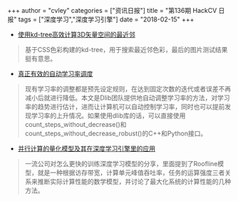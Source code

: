 +++
author = "cvley"
categories = ["资讯日报"]
title = "第136期 HackCV 日报"
tags = ["深度学习","深度学习引擎"]
date = "2018-02-15"
+++

- [使用kd-tree高效计算3D矢量空间的最近邻](http://blog.krum.io/k-d-trees/?from=hackcv&hmsr=hackcv.com&utm_medium=hackcv.com&utm_source=hackcv.com)

> 基于CSS色彩构建的kd-tree，用于搜索最近邻色彩，最后的图片测试结果挺有意思。

- [真正有效的自动学习率调度](http://blog.dlib.net/2018/02/automatic-learning-rate-scheduling-that.html?from=hackcv&hmsr=hackcv.com&utm_medium=hackcv.com&utm_source=hackcv.com)

> 现有学习率的调整都是预先设定规则，在达到固定次数的迭代或者误差不再减小后就进行降低。本文是Dlib团队提供地自动调整学习率的方法，对学习率的趋势进行估计，进而让计算机可以自动控制学习率，同时也可以提前发现学习率的上升情况。如果使用dlib库的话，可以直接使用count_steps_without_decrease()和count_steps_without_decrease_robust()的C++和Python接口。

- [并行计算的量化模型及其在深度学习引擎里的应用](https://mp.weixin.qq.com/s/g4u8Azc7Ca1kcfNj8oLWBQ?from=hackcv&hmsr=hackcv.com&utm_medium=hackcv.com&utm_source=hackcv.com)

> 一流公司对怎么更快的训练深度学习模型的分享，里面提到了Roofline模型，就是一种根据访存带宽，计算单元峰值吞吐率，任务的运算强度三者关系来推断实际计算性能的数学模型，并讨论了最大化系统的计算性能的几种方法。

